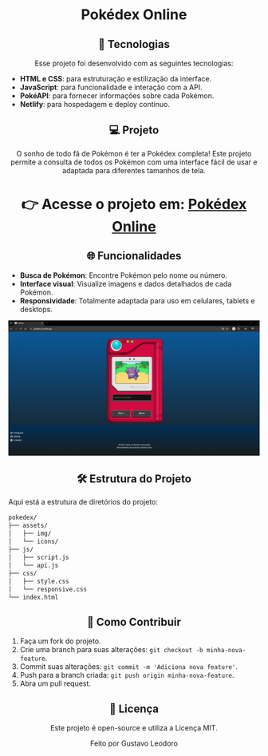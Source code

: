 <h1 align="center">Pokédex Online</h1>

<h2 align="center">🚀 Tecnologias</h2>

<p align="center">
Esse projeto foi desenvolvido com as seguintes tecnologias:
</p>

- **HTML e CSS**: para estruturação e estilização da interface.
- **JavaScript**: para funcionalidade e interação com a API.
- **PokéAPI**: para fornecer informações sobre cada Pokémon.
- **Netlify**: para hospedagem e deploy contínuo.

<h2 align="center">💻 Projeto</h2>
<p align="center">
O sonho de todo fã de Pokémon é ter a Pokédex completa! Este projeto permite a consulta de todos os Pokémon com uma interface fácil de usar e adaptada para diferentes tamanhos de tela.
</p>

<h1 align="center">👉 Acesse o projeto em: <a href="https://pokedex-gl.netlify.app/">Pokédex Online</a></h1>

<h2 align="center">🌐 Funcionalidades</h2>

- **Busca de Pokémon**: Encontre Pokémon pelo nome ou número.
- **Interface visual**: Visualize imagens e dados detalhados de cada Pokémon.
- **Responsividade**: Totalmente adaptada para uso em celulares, tablets e desktops.

<p align="center">
  <img src="imagens/Pokedex_GL.png" alt="Imagem da Pokédex" width="600"/>
</p>

<h2 align="center">🛠 Estrutura do Projeto</h2>

Aqui está a estrutura de diretórios do projeto:

```plaintext
pokedex/
├── assets/
│   ├── img/
│   └── icons/
├── js/
│   ├── script.js
│   └── api.js
├── css/
│   ├── style.css
│   └── responsive.css
└── index.html

```



<h2 align="center">🤝 Como Contribuir</h2>

1. Faça um fork do projeto.
2. Crie uma branch para suas alterações: `git checkout -b minha-nova-feature`.
3. Commit suas alterações: `git commit -m 'Adiciona nova feature'`.
4. Push para a branch criada: `git push origin minha-nova-feature`.
5. Abra um pull request.

<h2 align="center">📝 Licença</h2>
<p align="center">  
Este projeto é open-source e utiliza a Licença MIT.
</p>

<p align="center">Feito por Gustavo Leodoro</p>
